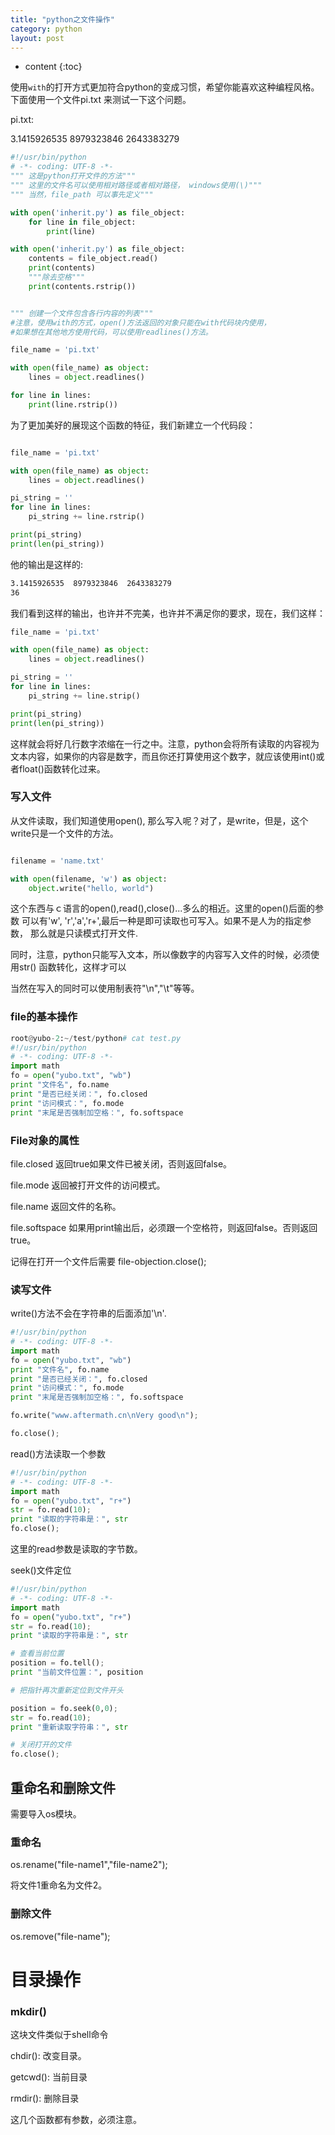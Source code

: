 ```yaml
---
title: "python之文件操作"
category: python
layout: post
---
```


* content
{:toc}

使用`with`的打开方式更加符合python的变成习惯，希望你能喜欢这种编程风格。
下面使用一个文件pi.txt 来测试一下这个问题。

pi.txt:

3.1415926535
  8979323846
  2643383279

```python
#!/usr/bin/python
# -*- coding: UTF-8 -*-
""" 这是python打开文件的方法"""
""" 这里的文件名可以使用相对路径或者相对路径， windows使用(\)"""
""" 当然，file_path 可以事先定义"""

with open('inherit.py') as file_object:
	for line in file_object:
		print(line)

with open('inherit.py') as file_object:
	contents = file_object.read()
	print(contents)
	"""除去空格"""
	print(contents.rstrip())


""" 创建一个文件包含各行内容的列表"""
#注意，使用with的方式，open()方法返回的对象只能在with代码块内使用，
#如果想在其他地方使用代码，可以使用readlines()方法。

file_name = 'pi.txt'

with open(file_name) as object:
    lines = object.readlines()

for line in lines:
    print(line.rstrip())

```
为了更加美好的展现这个函数的特征，我们新建立一个代码段：

```python

file_name = 'pi.txt'

with open(file_name) as object:
    lines = object.readlines()

pi_string = ''
for line in lines:
    pi_string += line.rstrip()

print(pi_string)
print(len(pi_string))
```
他的输出是这样的:

```bash
3.1415926535  8979323846  2643383279
36
```
我们看到这样的输出，也许并不完美，也许并不满足你的要求，现在，我们这样：

```python
file_name = 'pi.txt'

with open(file_name) as object:
    lines = object.readlines()

pi_string = ''
for line in lines:
    pi_string += line.strip()

print(pi_string)
print(len(pi_string))
```
这样就会将好几行数字浓缩在一行之中。注意，python会将所有读取的内容视为文本内容，如果你的内容是数字，而且你还打算使用这个数字，就应该使用int()或者float()函数转化过来。

### 写入文件
从文件读取，我们知道使用open(), 那么写入呢？对了，是write，但是，这个write只是一个文件的方法。

```python

filename = 'name.txt'

with open(filename, 'w') as object:
    object.write("hello, world")
```
这个东西与ｃ语言的open(),read(),close()...多么的相近。这里的open()后面的参数
可以有'w', 'r','a','r+',最后一种是即可读取也可写入。如果不是人为的指定参数，
那么就是只读模式打开文件.

同时，注意，python只能写入文本，所以像数字的内容写入文件的时候，必须使用str()
函数转化，这样才可以

当然在写入的同时可以使用制表符"\n","\t"等等。


### file的基本操作

```python
root@yubo-2:~/test/python# cat test.py
#!/usr/bin/python
# -*- coding: UTF-8 -*-
import math
fo = open("yubo.txt", "wb")
print "文件名", fo.name
print "是否已经关闭：", fo.closed
print "访问模式：", fo.mode
print "末尾是否强制加空格：", fo.softspace
```

### File对象的属性

file.closed	返回true如果文件已被关闭，否则返回false。

file.mode	返回被打开文件的访问模式。

file.name	返回文件的名称。

file.softspace	如果用print输出后，必须跟一个空格符，则返回false。否则返回true。

记得在打开一个文件后需要 file-objection.close();

### 读写文件

write()方法不会在字符串的后面添加'\n'.

```python
#!/usr/bin/python
# -*- coding: UTF-8 -*-
import math
fo = open("yubo.txt", "wb")
print "文件名", fo.name
print "是否已经关闭：", fo.closed
print "访问模式：", fo.mode
print "末尾是否强制加空格：", fo.softspace

fo.write("www.aftermath.cn\nVery good\n");

fo.close();
```

read()方法读取一个参数

```python
#!/usr/bin/python
# -*- coding: UTF-8 -*-
import math
fo = open("yubo.txt", "r+")
str = fo.read(10);
print "读取的字符串是：", str
fo.close();

```

这里的read参数是读取的字节数。

seek()文件定位

```python
#!/usr/bin/python
# -*- coding: UTF-8 -*-
import math
fo = open("yubo.txt", "r+")
str = fo.read(10);
print "读取的字符串是：", str

# 查看当前位置
position = fo.tell();
print "当前文件位置：", position

# 把指针再次重新定位到文件开头

position = fo.seek(0,0);
str = fo.read(10);
print "重新读取字符串：", str

# 关闭打开的文件
fo.close();

```

## 重命名和删除文件

需要导入os模块。

### 重命名

os.rename("file-name1","file-name2");

将文件1重命名为文件2。

### 删除文件

os.remove("file-name");

# 目录操作

### mkdir()

这块文件类似于shell命令

chdir(): 改变目录。

getcwd(): 当前目录

rmdir(): 删除目录

这几个函数都有参数，必须注意。

